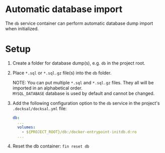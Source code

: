 # Automatic database import

The `db` service container can perform automatic database dump import when initialized.

# Setup

1) Create a folder for database dump(s), e.g. `db` in the project root. 

2) Place `*.sql` or `*.sql.gz` file(s) into the `db` folder.

    NOTE: You can put multiple `*.sql` and `*.sql.gz` files.
    They all will be imported in an alphabetical order.  
    `MYSQL_DATABASE` database is used by default and cannot be changed. 

3) Add the following configuration option to the `db` service in the project's `.docksal/docksal.yml` file:

    ```yml
    db:
      ...
      volumes:
        - ${PROJECT_ROOT}/db:/docker-entrypoint-initdb.d:ro
      ...
    ```

4) Reset the db container: `fin reset db`
